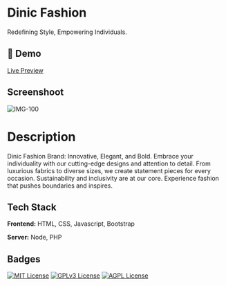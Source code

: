 
# Dinic Fashion 

Redefining Style, Empowering Individuals.
## 🔗 Demo
[Live Preview](https://bit.ly/43kctmx/)

## Screenshoot
![IMG-100](https://github.com/arbabhassan1/Dinic-Fashion/assets/118005911/5d866ff1-9635-4ee6-b37c-99541452864b)

# Description
Dinic Fashion Brand: Innovative, Elegant, and Bold. Embrace your individuality with our cutting-edge designs and attention to detail. From luxurious fabrics to diverse sizes, we create statement pieces for every occasion. Sustainability and inclusivity are at our core. Experience fashion that pushes boundaries and inspires.



## Tech Stack

**Frontend:** HTML, CSS, Javascript, Bootstrap

**Server:** Node, PHP


## Badges

[![MIT License](https://img.shields.io/badge/License-MIT-green.svg)](https://choosealicense.com/licenses/mit/)
[![GPLv3 License](https://img.shields.io/badge/License-GPL%20v3-yellow.svg)](https://opensource.org/licenses/)
[![AGPL License](https://img.shields.io/badge/license-AGPL-blue.svg)](http://www.gnu.org/licenses/agpl-3.0)

